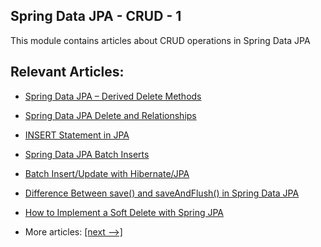 ## Spring Data JPA - CRUD - 1

This module contains articles about CRUD operations in Spring Data JPA

## Relevant Articles:

- [Spring Data JPA – Derived Delete Methods](docs/SpringData_Jpa_DeleteBy.md)
- [Spring Data JPA Delete and Relationships](docs/SpringData_Jpa_Delete.md)
- [INSERT Statement in JPA]()
- [Spring Data JPA Batch Inserts]()
- [Batch Insert/Update with Hibernate/JPA]()
- [Difference Between save() and saveAndFlush() in Spring Data JPA]()
- [How to Implement a Soft Delete with Spring JPA]()

- More articles: [[next -->]](../spring-data-jpa-crud-2/README.md)